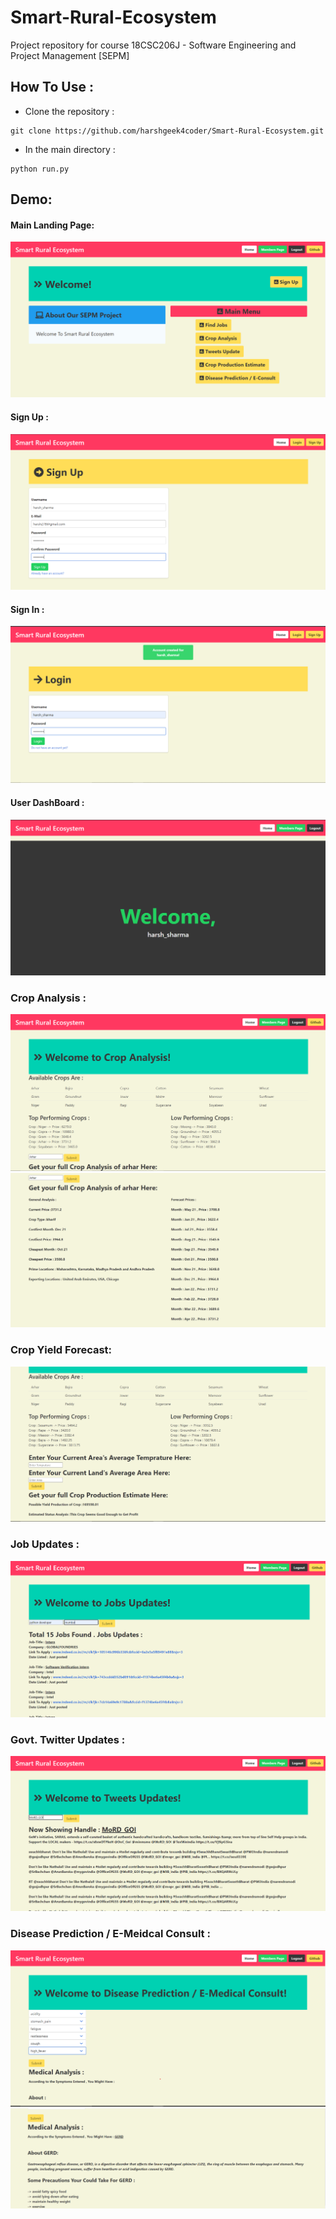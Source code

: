 # Smart-Rural-Ecosystem
Project repository for course 18CSC206J - Software Engineering and Project Management [SEPM]

## How To Use :
- Clone the repository :
```
git clone https://github.com/harshgeek4coder/Smart-Rural-Ecosystem.git
```
- In the main directory :
```
python run.py
```
## Demo:

#### Main Landing Page:
<img src="https://github.com/harshgeek4coder/Smart-Rural-Ecosystem/blob/main/Images/main%20landing%20page.png">
<br>

#### Sign Up :
<img src="https://github.com/harshgeek4coder/Smart-Rural-Ecosystem/blob/main/Images/Sign%20Up.png">
<br>

#### Sign In :
<img src="https://github.com/harshgeek4coder/Smart-Rural-Ecosystem/blob/main/Images/Sign%20In.png">
<br>

#### User DashBoard :
<img src="https://github.com/harshgeek4coder/Smart-Rural-Ecosystem/blob/main/Images/User%20Dashboard.png">
<br>

### Crop Analysis :
<img src="https://github.com/harshgeek4coder/Smart-Rural-Ecosystem/blob/main/Images/crop%20analysis%201.png">
<img src="https://github.com/harshgeek4coder/Smart-Rural-Ecosystem/blob/main/Images/crop%20analysis%202.png">
<br>

### Crop Yield Forecast:
<img src="https://github.com/harshgeek4coder/Smart-Rural-Ecosystem/blob/main/Images/crop%20yield%20Forecast.png">
<br>

### Job Updates :

<img src="https://github.com/harshgeek4coder/Smart-Rural-Ecosystem/blob/main/Images/job%20updates.png">
<br>

### Govt. Twitter Updates :

<img src="https://github.com/harshgeek4coder/Smart-Rural-Ecosystem/blob/main/Images/tweets%20update.png">
<br>

### Disease Prediction / E-Meidcal Consult :

<img src="https://github.com/harshgeek4coder/Smart-Rural-Ecosystem/blob/main/Images/disease%201.png">
<img src="https://github.com/harshgeek4coder/Smart-Rural-Ecosystem/blob/main/Images/disease%202.png">
<br>
